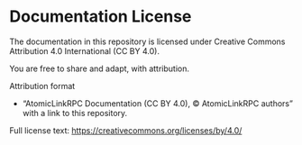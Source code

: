 # Documentation License

The documentation in this repository is licensed under Creative Commons Attribution 4.0 International (CC BY 4.0).

You are free to share and adapt, with attribution.

Attribution format
- “AtomicLinkRPC Documentation (CC BY 4.0), © AtomicLinkRPC authors” with a link to this repository.

Full license text:
https://creativecommons.org/licenses/by/4.0/

